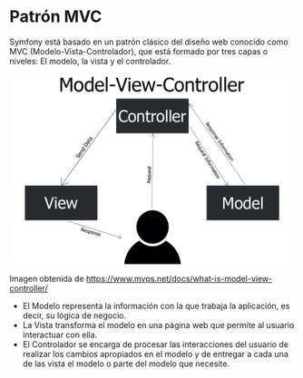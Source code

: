 # Patrón MVC

Symfony está basado en un patrón clásico del diseño web conocido como MVC (Modelo-Vista-Controlador), que está formado por tres capas o niveles: El modelo, la vista y el controlador.

![Patrón MVC](./images/mvc.jpg)

Imagen obtenida de https://www.mvps.net/docs/what-is-model-view-controller/

- El Modelo representa la información con la que trabaja la aplicación, es decir, su lógica de negocio.
- La Vista transforma el modelo en una página web que permite al usuario interactuar con ella.
- El Controlador se encarga de procesar las interacciones del usuario de realizar los cambios apropiados en el modelo y de entregar a cada una de las vista el modelo o parte del modelo que necesite.


